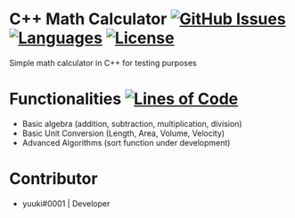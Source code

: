 # C++ Math Calculator  [![GitHub Issues](https://img.shields.io/github/issues/yuukixdev/cpp-simple-math-calc)](https://github.com/yuukixdev/cpp-simple-math-calc/issues) [![Languages](https://img.shields.io/github/languages/top/yuukixdev/cpp-simple-math-calc)](https://github.com/yuukixdev/cpp-simple-math-calc/search?l=c%2B%2B) [![License](https://img.shields.io/github/license/yuukixdev/cpp-simple-math-calc)](https://github.com/yuukixdev/cpp-simple-math-calc/blob/master/LICENSE)
Simple math calculator in C++ for testing purposes
# Functionalities [![Lines of Code](https://img.shields.io/tokei/lines/github/yuukixdev/cpp-simple-math-calc)]()
- Basic algebra (addition, subtraction, multiplication, division)
- Basic Unit Conversion (Length, Area, Volume, Velocity)
- Advanced Algorithms (sort function under development)
# Contributor
- yuuki#0001 | Developer
